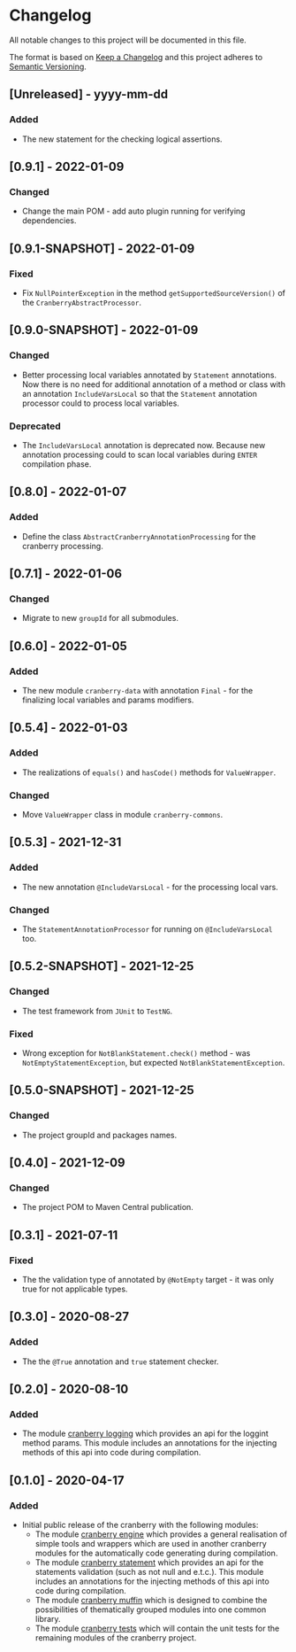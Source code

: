# Changelog

All notable changes to this project will be documented in this file.

The format is based on [Keep a Changelog](http://keepachangelog.com/) and this project adheres to [Semantic Versioning](http://semver.org/).

## [Unreleased] - yyyy-mm-dd

### Added

- The new statement for the checking logical assertions.

## [0.9.1] - 2022-01-09

### Changed

- Change the main POM - add auto plugin running for verifying dependencies.

## [0.9.1-SNAPSHOT] - 2022-01-09

### Fixed

- Fix `NullPointerException` in the method `getSupportedSourceVersion()` of the `CranberryAbstractProcessor`.

## [0.9.0-SNAPSHOT] - 2022-01-09

### Changed

- Better processing local variables annotated by `Statement` annotations. Now there is no need
for additional annotation of a method or class with an annotation `IncludeVarsLocal`
so that the `Statement` annotation processor could to process local variables.

### Deprecated

- The `IncludeVarsLocal` annotation is deprecated now. Because new annotation processing
could to scan local variables during `ENTER` compilation phase.

## [0.8.0] - 2022-01-07

### Added

- Define the class `AbstractCranberryAnnotationProcessing` for the cranberry processing.

## [0.7.1] - 2022-01-06

### Changed

- Migrate to new `groupId` for all submodules.

## [0.6.0] - 2022-01-05

### Added

- The new module `cranberry-data` with annotation `Final` - for the finalizing local variables and params modifiers.

## [0.5.4] - 2022-01-03

### Added

- The realizations of `equals()` and `hasCode()` methods for `ValueWrapper`.

### Changed

- Move `ValueWrapper` class in module `cranberry-commons`.

## [0.5.3] - 2021-12-31

### Added

- The new annotation `@IncludeVarsLocal` - for the processing local vars.

### Changed

- The `StatementAnnotationProcessor` for running on `@IncludeVarsLocal` too.

## [0.5.2-SNAPSHOT] - 2021-12-25

### Changed

- The test framework from `JUnit` to `TestNG`.

### Fixed

- Wrong exception for `NotBlankStatement.check()` method - was `NotEmptyStatementException`, but expected `NotBlankStatementException`.

## [0.5.0-SNAPSHOT] - 2021-12-25

### Changed

- The project groupId and packages names.

## [0.4.0] - 2021-12-09

### Changed

- The project POM to Maven Central publication.

## [0.3.1] - 2021-07-11

### Fixed

- The the validation type of annotated by `@NotEmpty` target - it was only true for not applicable types.

## [0.3.0] - 2020-08-27

### Added

- The the `@True` annotation and `true` statement checker.

## [0.2.0] - 2020-08-10

### Added

- The module [cranberry logging](cranberry-logging/README.md) which provides an api for the loggint method params. This module includes an annotations for the injecting methods of this api into code during compilation.

## [0.1.0] - 2020-04-17

### Added
- Initial public release of the cranberry with the following modules:
    - The module [cranberry engine](cranberry-engine/README.md) which provides a general realisation of simple tools and wrappers which are used in another cranberry modules for the automatically code generating during compilation.
    - The module [cranberry statement](cranberry-statement/README.md) which provides an api for the statements validation (such as not null and e.t.c.). This module includes an annotations for the injecting methods of this api into code during compilation.
    - The module [cranberry muffin](cranberry-statement/README.md) which is designed to combine the possibilities of thematically grouped modules into one common library.
    - The module [cranberry tests](cranberry-tests/README.md) which will contain the unit tests for the remaining modules of the cranberry project.
